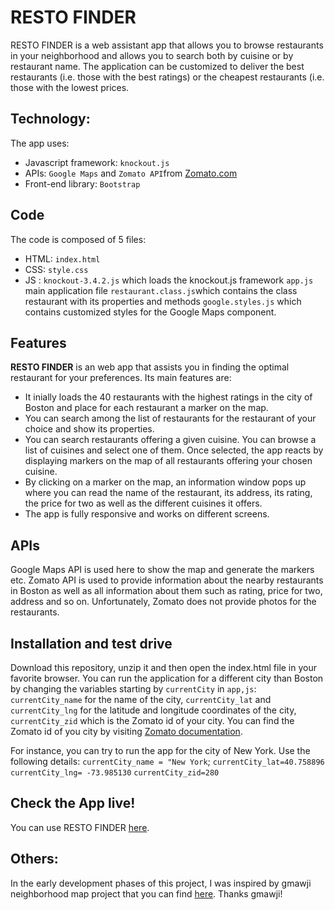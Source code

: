 # RESTO FINDER
RESTO FINDER is a web assistant app that allows you to browse restaurants in your neighborhood and allows you to search both by cuisine or by restaurant name. The application can be customized to deliver the best restaurants (i.e. those with the best ratings) or the cheapest restaurants (i.e. those with the lowest prices.

## Technology:
The app uses:
- Javascript framework: `knockout.js`
- APIs: `Google Maps` and `Zomato API`from [Zomato.com](https://developers.zomato.com/api)
- Front-end library: `Bootstrap`

## Code
The code is composed of 5 files:
- HTML: `index.html` 
- CSS: `style.css` 
- JS : `knockout-3.4.2.js` which loads the knockout.js framework
       `app.js` main application file
       `restaurant.class.js`which contains the class restaurant with its properties and methods
       `google.styles.js` which contains customized styles for the Google Maps component.

## Features
**RESTO FINDER** is an web app that assists you in finding the optimal restaurant for your preferences. Its main features are:
- It inially loads the 40 restaurants with the highest ratings in the city of Boston and place for each restaurant a marker on the map.
- You can search among the list of restaurants for the restaurant of your choice and show its properties.
- You can search restaurants offering a given cuisine. You can browse a list of cuisines and select one of them. Once selected, the app reacts by displaying markers on the map of all restaurants offering your chosen cuisine.
- By clicking on a marker on the map, an information window pops up where you can read the name of the restaurant, its address, its rating, the price for two as well as the different cuisines it offers. 
- The app is fully responsive and works on different screens.

## APIs
Google Maps API is used here to show the map and generate the markers etc.
Zomato API is used to provide information about the nearby restaurants in Boston as well as all information about them such as rating, price for two, address and so on. Unfortunately, Zomato does not provide photos for the restaurants.

## Installation and test drive
Download this repository, unzip it and then open the index.html file in your favorite browser.
You can run the application for a different city than Boston by changing the variables starting by `currentCity` in `app,js`:
`currentCity_name` for the name of the city, `currentCity_lat` and `currentCity_lng` for the latitude and longitude coordinates of the city, `currentCity_zid` which is the Zomato id of your city. You can find the Zomato id of you city by visiting [Zomato documentation](https://developers.zomato.com/documentation).

For instance, you can try to run the app for the city of New York. Use the following details:
`currentCity_name = "New York`;
`currentCity_lat=40.758896`
`currentCity_lng= -73.985130`
`currentCity_zid=280`

##  Check the App live!
You can use RESTO FINDER  [here](http://bit.ly/nmp-uda).

## Others:
In the early development phases of this project, I  was inspired by gmawji neighborhood map project that you can find [here](https://bit.ly/2IwW4Th). Thanks gmawji!
